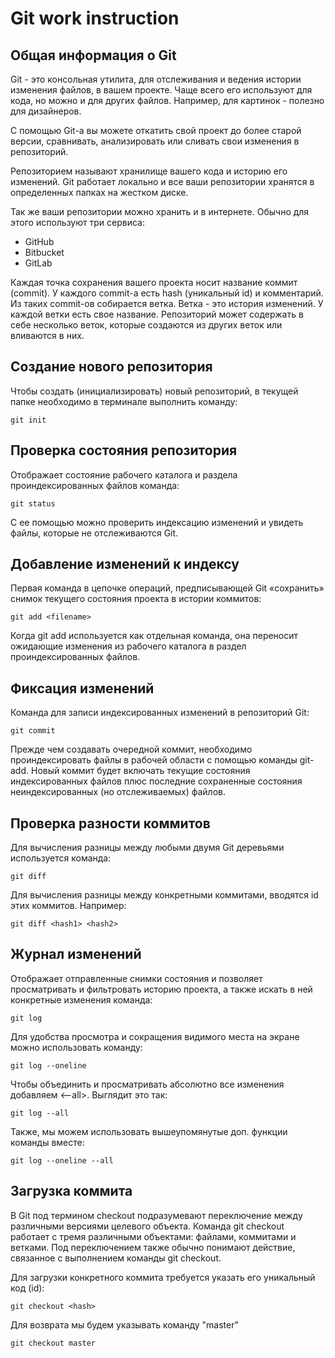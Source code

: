 # **Git work instruction**

## Общая информация о Git 

Git - это консольная утилита, для отслеживания и ведения истории изменения файлов, в вашем проекте. Чаще всего его используют для кода, но можно и для других файлов. Например, для картинок - полезно для дизайнеров.

С помощью Git-a вы можете откатить свой проект до более старой версии, сравнивать, анализировать или сливать свои изменения в репозиторий.

Репозиторием называют хранилище вашего кода и историю его изменений. Git работает локально и все ваши репозитории хранятся в определенных папках на жестком диске.

Так же ваши репозитории можно хранить и в интернете. Обычно для этого используют три сервиса:
* GitHub
* Bitbucket
* GitLab

Каждая точка сохранения вашего проекта носит название коммит (commit). У каждого commit-a есть hash (уникальный id) и комментарий. Из таких commit-ов собирается ветка. Ветка - это история изменений. У каждой ветки есть свое название. Репозиторий может содержать в себе несколько веток, которые создаются из других веток или вливаются в них.

## Сoздание нового репозитория

Чтобы создать (инициализировать) новый репозиторий, в текущей папке необходимо в терминале выполнить команду:

    git init
 
  ## Проверка состояния репозитория

  Отображает состояние рабочего каталога и раздела проиндексированных файлов команда:

    git status

С ее помощью можно проверить индексацию изменений и увидеть файлы, которые не отслеживаются Git.

   ## Добавление изменений к индексу

   Первая команда в цепочке операций, предписывающей Git «сохранить» снимок текущего состояния проекта в истории коммитов:

    git add <filename>

Когда git add используется как отдельная команда, она переносит ожидающие изменения из рабочего каталога в раздел проиндексированных файлов.

   ## Фиксация изменений

Команда для записи индексированных изменений в репозиторий Git:

    git commit

Прежде чем создавать очередной коммит, необходимо проиндексировать файлы в рабочей области с помощью команды git-add. Новый коммит будет включать текущие состояния индексированных файлов плюс последние сохраненные состояния неиндексированных (но отслеживаемых) файлов.

## Проверка разности коммитов

 Для вычисления разницы между любыми двумя Git деревьями используется команда:

    git diff

Для вычисления разницы между конкретными коммитами, вводятся id этих коммитов. Например: 

    git diff <hash1> <hash2>

## Журнал изменений

Отображает отправленные снимки состояния и позволяет просматривать и фильтровать историю проекта, а также искать в ней конкретные изменения команда:

    git log

Для удобства просмотра и сокращения видимого места на экране можно использовать команду:

    git log --oneline

Чтобы объединить и просматривать абсолютно все изменения добавляем <--all>. Выглядит это так: 

    git log --all

Также, мы можем использовать вышеупомянутые доп. функции команды вместе:

    git log --oneline --all

## Загрузка коммита

В Git под термином checkout подразумевают переключение между различными версиями целевого объекта. Команда git checkout работает с тремя различными объектами: файлами, коммитами и ветками. Под переключением также обычно понимают действие, связанное с выполнением команды git checkout.

Для загрузки конкретного коммита требуется указать его уникальный код (id):

    git checkout <hash>

Для возврата мы будем указывать команду "master"

    git checkout master